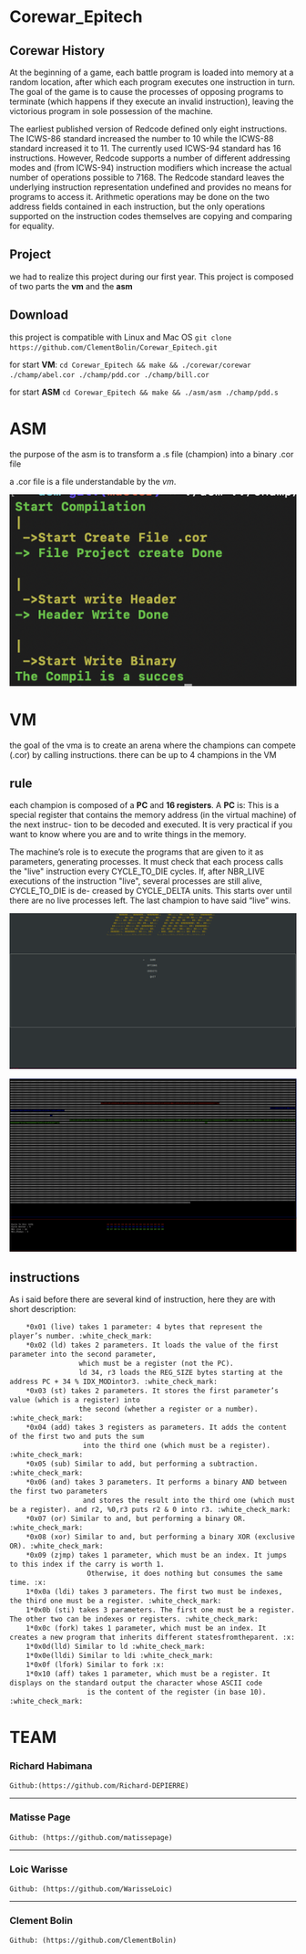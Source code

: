 # Corewar_Epitech

## Corewar History

At the beginning of a game, each battle program is loaded into memory at a random location, after which each program executes one instruction in turn. The goal of the game is to cause the processes of opposing programs to terminate (which happens if they execute an invalid instruction), leaving the victorious program in sole possession of the machine.

The earliest published version of Redcode defined only eight instructions. The ICWS-86 standard increased the number to 10 while the ICWS-88 standard increased it to 11. The currently used ICWS-94 standard has 16 instructions. However, Redcode supports a number of different addressing modes and (from ICWS-94) instruction modifiers which increase the actual number of operations possible to 7168. The Redcode standard leaves the underlying instruction representation undefined and provides no means for programs to access it. Arithmetic operations may be done on the two address fields contained in each instruction, but the only operations supported on the instruction codes themselves are copying and comparing for equality.

## Project

we had to realize this project during our first year. 
This project is composed of two parts the **vm** and the **asm**

## Download

this project is compatible with Linux and Mac OS
`git clone https://github.com/ClementBolin/Corewar_Epitech.git`

for start **VM**:
`cd Corewar_Epitech && make && ./corewar/corewar ./champ/abel.cor ./champ/pdd.cor ./champ/bill.cor`

for start **ASM**
`cd Corewar_Epitech && make && ./asm/asm ./champ/pdd.s`

# ASM

the purpose of the asm is to transform a .s file (champion) into a binary .cor file

a .cor file is a file understandable by the *vm*.

![](assets/asm.png)

# VM

the goal of the vma is to create an arena where the champions can compete (.cor) by calling instructions.
there can be up to 4 champions in the VM

## rule

each champion is composed of a **PC** and **16 registers**. A **PC** is: This is a special register that contains the memory address (in the virtual machine) of the next instruc- tion to be decoded and executed. It is very practical if you want to know where you are and to write things in the memory.

The machine’s role is to execute the programs that are given to it as parameters, generating processes.
It must check that each process calls the "live" instruction every CYCLE_TO_DIE cycles.
If, after NBR_LIVE executions of the instruction "live", several processes are still alive, CYCLE_TO_DIE is de- creased by CYCLE_DELTA units. This starts over until there are no live processes left.
The last champion to have said “live” wins.

![](assets/menu.png)

![](assets/vm.png)

## instructions

As i said before there are several kind of instruction, here they are with short description:

        *0x01 (live) takes 1 parameter: 4 bytes that represent the player’s number. :white_check_mark:
        *0x02 (ld) takes 2 parameters. It loads the value of the first parameter into the second parameter,
                     which must be a register (not the PC).
                     ld 34, r3 loads the REG_SIZE bytes starting at the address PC + 34 % IDX_MODintor3. :white_check_mark:
        *0x03 (st) takes 2 parameters. It stores the first parameter’s value (which is a register) into
                     the second (whether a register or a number). :white_check_mark:
        *0x04 (add) takes 3 registers as parameters. It adds the content of the first two and puts the sum
                      into the third one (which must be a register). :white_check_mark:
        *0x05 (sub) Similar to add, but performing a subtraction. :white_check_mark:
        *0x06 (and) takes 3 parameters. It performs a binary AND between the first two parameters
                      and stores the result into the third one (which must be a register). and r2, %0,r3 puts r2 & 0 into r3. :white_check_mark:
        *0x07 (or) Similar to and, but performing a binary OR. :white_check_mark:
        *0x08 (xor) Similar to and, but performing a binary XOR (exclusive OR). :white_check_mark:
        *0x09 (zjmp) takes 1 parameter, which must be an index. It jumps to this index if the carry is worth 1.
                       Otherwise, it does nothing but consumes the same time. :x:
        1*0x0a (ldi) takes 3 parameters. The first two must be indexes, the third one must be a register. :white_check_mark:
        1*0x0b (sti) takes 3 parameters. The first one must be a register. The other two can be indexes or registers. :white_check_mark:
        1*0x0c (fork) takes 1 parameter, which must be an index. It creates a new program that inherits different statesfromtheparent. :x:
        1*0x0d(lld) Similar to ld :white_check_mark:
        1*0x0e(lldi) Similar to ldi :white_check_mark:
        1*0x0f (lfork) Similar to fork :x:
        1*0x10 (aff) takes 1 parameter, which must be a register. It displays on the standard output the character whose ASCII code 
                       is the content of the register (in base 10). :white_check_mark:

# TEAM

### Richard Habimana

    Github:(https://github.com/Richard-DEPIERRE)

---

### Matisse Page

    Github: (https://github.com/matissepage)

---

### Loic Warisse

    Github: (https://github.com/WarisseLoic)

---

### Clement Bolin

    Github: (https://github.com/ClementBolin)
